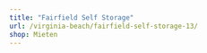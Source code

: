 ```yaml
---
title: "Fairfield Self Storage"
url: /virginia-beach/fairfield-self-storage-13/
shop: Mieten
---
```

